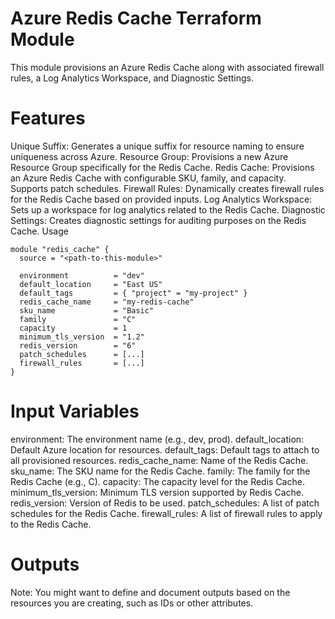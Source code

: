 # Azure Redis Cache Terraform Module

This module provisions an Azure Redis Cache along with associated firewall rules, a Log Analytics Workspace, and Diagnostic Settings.

# Features

Unique Suffix: Generates a unique suffix for resource naming to ensure uniqueness across Azure.
Resource Group: Provisions a new Azure Resource Group specifically for the Redis Cache.
Redis Cache: Provisions an Azure Redis Cache with configurable SKU, family, and capacity. Supports patch schedules.
Firewall Rules: Dynamically creates firewall rules for the Redis Cache based on provided inputs.
Log Analytics Workspace: Sets up a workspace for log analytics related to the Redis Cache.
Diagnostic Settings: Creates diagnostic settings for auditing purposes on the Redis Cache.
Usage

```
module "redis_cache" {
  source = "<path-to-this-module>"

  environment          = "dev"
  default_location     = "East US"
  default_tags         = { "project" = "my-project" }
  redis_cache_name     = "my-redis-cache"
  sku_name             = "Basic"
  family               = "C"
  capacity             = 1
  minimum_tls_version  = "1.2"
  redis_version        = "6"
  patch_schedules      = [...]
  firewall_rules       = [...]
}
```

# Input Variables

environment: The environment name (e.g., dev, prod).
default_location: Default Azure location for resources.
default_tags: Default tags to attach to all provisioned resources.
redis_cache_name: Name of the Redis Cache.
sku_name: The SKU name for the Redis Cache.
family: The family for the Redis Cache (e.g., C).
capacity: The capacity level for the Redis Cache.
minimum_tls_version: Minimum TLS version supported by Redis Cache.
redis_version: Version of Redis to be used.
patch_schedules: A list of patch schedules for the Redis Cache.
firewall_rules: A list of firewall rules to apply to the Redis Cache.

# Outputs

Note: You might want to define and document outputs based on the resources you are creating, such as IDs or other attributes.